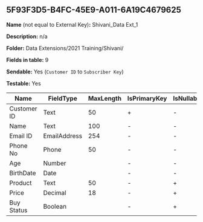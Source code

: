 ## 5F93F3D5-B4FC-45E9-A011-6A19C4679625

**Name** (not equal to External Key)**:** Shivani_Data Ext_1

**Description:** n/a

**Folder:** Data Extensions/2021 Training/Shivani/

**Fields in table:** 9

**Sendable:** Yes (`Customer ID` to `Subscriber Key`)

**Testable:** Yes

| Name | FieldType | MaxLength | IsPrimaryKey | IsNullable | DefaultValue |
| --- | --- | --- | --- | --- | --- |
| Customer ID | Text | 50 | + | - |  |
| Name | Text | 100 | - | - |  |
| Email ID | EmailAddress | 254 | - | - |  |
| Phone No | Phone | 50 | - | - |  |
| Age | Number |  | - | - |  |
| BirthDate | Date |  | - | - |  |
| Product | Text | 50 | - | + | Chocolate |
| Price | Decimal | 18 | - | + |  |
| Buy Status | Boolean |  | - | + |  |
